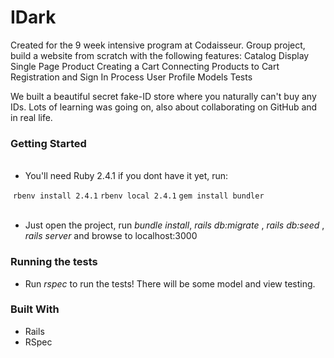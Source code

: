 <h1> IDark</h1>

Created for the 9 week intensive program at Codaisseur. Group project, build a website from scratch with the following features: 
 Catalog Display
 Single Page Product
 Creating a Cart
 Connecting Products to Cart
 Registration and Sign In Process
 User Profile
 Models Tests
 
We built a beautiful secret fake-ID store where you naturally can't buy any IDs. Lots of learning was going on, also about collaborating on GitHub and in real life.

<h3>Getting Started</h3>
 <ul>
  <li>You'll need Ruby 2.4.1  if you dont have it yet, run: </li>
 </ul>
 
  ``` rbenv install 2.4.1 ``` 
  ``` rbenv local 2.4.1 ``` 
  ``` gem install bundler ```
      
 <ul> 
  <li>Just open the project, run <em>bundle install</em>, <em> rails db:migrate </em>, <em> rails db:seed </em>,  <em> rails server </em> and browse to localhost:3000</li>
 </ul>

<h3>Running the tests</h3>
 <ul>
  <li>Run <em>rspec</em> to run the tests! There will be some model and view testing. </li>
 </ul>


<h3>Built With</h3>
 <ul>
  <li>Rails</li>
  <li>RSpec</li>
 </ul>

